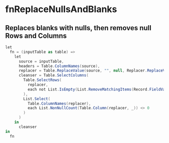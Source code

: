# fnReplaceNullsAndBlanks
## Replaces blanks with nulls, then removes null Rows and Columns

```C#
let
  fn = (inputTable as table) =>
    let
      source = inputTable, 
      headers = Table.ColumnNames(source), 
      replacer = Table.ReplaceValue(source, "", null, Replacer.ReplaceValue, headers), 
      cleanser = Table.SelectColumns(
        Table.SelectRows(
          replacer, 
          each not List.IsEmpty(List.RemoveMatchingItems(Record.FieldValues(_), {"", null}))
        ), 
        List.Select(
          Table.ColumnNames(replacer), 
          each List.NonNullCount(Table.Column(replacer, _)) <> 0
        )
      )
    in
      cleanser
in
  fn
```
